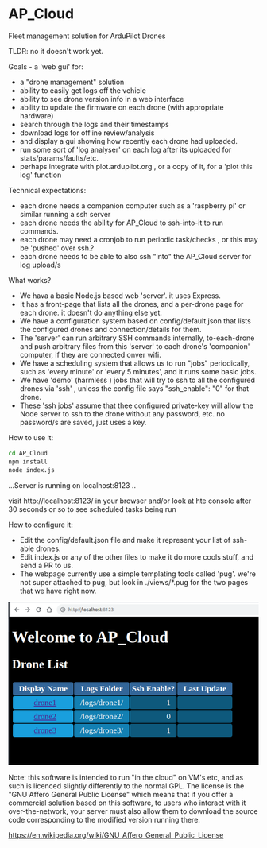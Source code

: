 # AP_Cloud
Fleet management solution for ArduPilot Drones

TLDR:  no it doesn't work yet.

Goals - a 'web gui' for:

 - a "drone management" solution
 - ability to easily get logs off the vehicle
 - ability to see drone version info in a web interface 
 - ability to update the firmware on each drone  (with appropriate hardware)
 - search through the logs and their timestamps 
 - download logs for offline review/analysis
 - and display a gui showing how recently each drone had uploaded.
 - run some sort of 'log analyser' on each log after its uploaded for stats/params/faults/etc.
 - perhaps integrate with plot.ardupilot.org , or a copy of it, for a 'plot this log' function

Technical expectations:

 - each drone needs a companion computer such as a 'raspberry pi' or similar running a ssh server
 - each drone needs the ability for AP_Cloud to ssh-into-it to run commands.
 - each drone may need a cronjob to run periodic task/checks , or this may be 'pushed' over ssh.?
 - each drone needs to be able to also ssh "into" the AP_Cloud server for log upload/s


What works?

 - We hava a basic Node.js based web 'server'.  it uses Express. 
 - It has a front-page that lists all the drones, and a per-drone page for each drone.  it doesn't do anything else yet.
 - We have a configuration system based on config/default.json that lists the configured drones and connection/details for them.
 - The 'server' can run arbitrary SSH commands internally, to-each-drone and push arbitrary files from this 'server' to each drone's 'companion' computer, if they are connected onver wifi. 
 - We have a scheduling system that allows us to run "jobs" periodically, such as 'every minute' or 'every 5 minutes', and it runs some basic jobs.
 - We have 'demo' (harmless ) jobs that will try to ssh to all the configured drones via 'ssh' , unless the config file says "ssh_enable": "0" for that drone.
 - These 'ssh jobs' assume that thee configured private-key will allow the Node server to ssh to the drone without any password, etc.  no password/s are saved, just uses a key.


How to use it:
```bash
cd AP_Cloud
npm install
node index.js
```

...Server is running on localhost:8123 ..

visit http://localhost:8123/ in your browser and/or look at hte console after 30 seconds or so to see scheduled tasks being run


How to configure it:
 - Edit the config/default.json file and make it represent your list of ssh-able drones.
 - Edit index.js or any of the other files to make it do more cools stuff, and send a PR to us. 
 - The webpage currently use a simple templating tools called 'pug'.  we're not super attached to pug, but look in ./views/*.pug for the two pages that we have right now.
 


![pic1](https://github.com/ArduPilot/AP_Cloud/blob/main/screenshot1.png?raw=true)


Note: this software is intended to run "in the cloud" on VM's etc, and as such is licenced slightly differently to the normal GPL. The license is the "GNU Affero General Public License" which means that if you offer a commercial solution based on this software, to users who interact with it over-the-network, your server must also allow them to download the source code corresponding to the modified version running there.

https://en.wikipedia.org/wiki/GNU_Affero_General_Public_License


